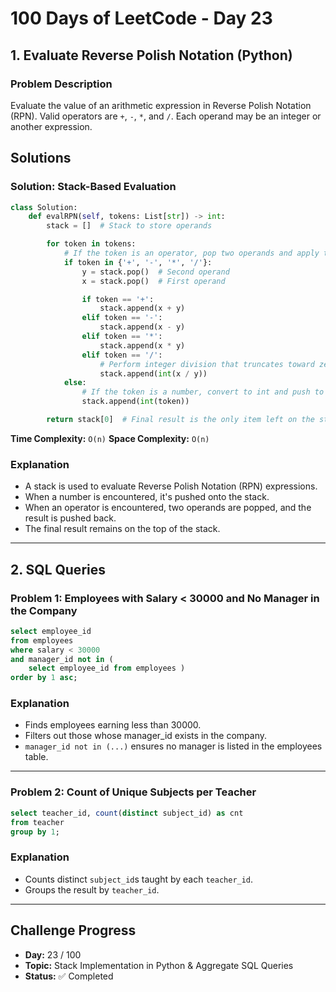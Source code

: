 # 100 Days of LeetCode - Day 23

## 1. Evaluate Reverse Polish Notation (Python)

### Problem Description

Evaluate the value of an arithmetic expression in Reverse Polish Notation (RPN). Valid operators are `+`, `-`, `*`, and `/`. Each operand may be an integer or another expression.

## Solutions

### Solution: Stack-Based Evaluation

```python
class Solution:
    def evalRPN(self, tokens: List[str]) -> int:
        stack = []  # Stack to store operands

        for token in tokens:
            # If the token is an operator, pop two operands and apply the operation
            if token in {'+', '-', '*', '/'}:
                y = stack.pop()  # Second operand
                x = stack.pop()  # First operand

                if token == '+':
                    stack.append(x + y)
                elif token == '-':
                    stack.append(x - y)
                elif token == '*':
                    stack.append(x * y)
                elif token == '/':
                    # Perform integer division that truncates toward zero
                    stack.append(int(x / y))
            else:
                # If the token is a number, convert to int and push to stack
                stack.append(int(token))

        return stack[0]  # Final result is the only item left on the stack
```

**Time Complexity:** `O(n)`
**Space Complexity:** `O(n)`

### Explanation

* A stack is used to evaluate Reverse Polish Notation (RPN) expressions.
* When a number is encountered, it's pushed onto the stack.
* When an operator is encountered, two operands are popped, and the result is pushed back.
* The final result remains on the top of the stack.

---

## 2. SQL Queries

### Problem 1: Employees with Salary < 30000 and No Manager in the Company

```sql
select employee_id
from employees
where salary < 30000
and manager_id not in (
    select employee_id from employees )
order by 1 asc;
```

### Explanation

* Finds employees earning less than 30000.
* Filters out those whose manager\_id exists in the company.
* `manager_id not in (...)` ensures no manager is listed in the employees table.

---

### Problem 2: Count of Unique Subjects per Teacher

```sql
select teacher_id, count(distinct subject_id) as cnt
from teacher
group by 1;
```

### Explanation

* Counts distinct `subject_id`s taught by each `teacher_id`.
* Groups the result by `teacher_id`.

---

## Challenge Progress

* **Day:** 23 / 100
* **Topic:** Stack Implementation in Python & Aggregate SQL Queries
* **Status:** ✅ Completed
